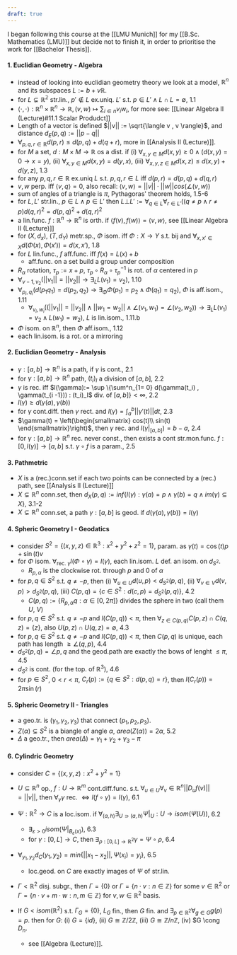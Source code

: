 ```yaml
---
draft: true
---
```

I began following this course at the [[LMU Munich]] for my [[B.Sc. Mathematics (LMU)]] but decide not to finish it, in order to prioritise the work for [[Bachelor Thesis]].
#### 1. Euclidian Geometry - Algebra
- instead of looking into euclidian geometry theory we look at a model, $\mathbb{R}^n$ and its subspaces $L:=b + v\mathbb{R}$.
- for $L \subsetneq \mathbb{R^2}$ str.lin., $p' \not \in L$ ex.uniq. $L'$ s.t. $p \in L' \land L \cap L = \emptyset$, 1.1
- $\langle \cdot, \cdot \rangle : \mathbb{R}^n \times \mathbb{R}^n \to \mathbb{R}, (v, w) \mapsto \sum_{i \in n}v_iw_i$, for more see: [[Linear Algebra II (Lecture)#11.1 Scalar Produdct]]
- Length of a vector is defined $||v|| := \sqrt{\langle v , v \rangle}$, and distance $d_E(p, q) := ||p -q||$
- $\forall_{p, q,r \in \mathbb{R}} d(p, r) \le d(p,q) + d(q + r)$, more in [[Analysis II (Lecture)]].
- for $M$ a set, $d: M \times M \to \mathbb{R}$ os a dist. if (i) $\forall_{x, y \in M}d(x, y) \ge 0 \land (d(x, y) = 0 \to x = y)$, (ii) $\forall_{x, y \in M} d(x, y) = d(y, x)$, (iii) $\forall_{x, y, z \in M}d(x,z) \le d(x,y) + d(y,z)$, 1.3
- for any $p, q, r \in \mathbb{R}$ ex.uniq $L$ s.t. $p, q, r \in L$ iff $d(p, r) = d(p,q) + d(q, r)$
- $v, w$ perp. iff $\langle v, q \rangle = 0$, also recall: $\langle v, w \rangle = ||v|| \cdot ||w || cos(\angle(v,w))$
- sum of angles of a triangle is $\pi$, Pythagoras' theorem holds, 1.5-6
- for $L, L'$ str.lin., $p \in L \land p \in L'$ then $L \bot L':= \forall_{q \in L} \forall_{r \in L'}(( q \not =p \land r \not = p) d(q,r)^2 = d(p,q)^2 + d(q,r)^2$ 
- a lin.func. $f : \mathbb{R}^n \to \mathbb{R}^n$ is orth. if $\langle f(v), f(w) \rangle = \langle v, w \rangle$, see [[Linear Algebra II (Lecture)]]
- for $(X, d_x)$, $(T, d_Y)$ metr.sp., $\Phi$ isom. iff  $\Phi : X \to Y$ s.t. bij and $\forall_{x, x' \in X} d(\Phi(x), \Phi(x')) = d(x, x')$, 1.8
- for $L$ lin.func., $f$ aff.func. iff $f(x) = L(x) + b$
	- aff.func. on a set build a group under composition
- $R_\alpha$ rotation, $\tau_p := x + p$, $\tau_p \circ R_\alpha \circ \tau^{-1}_p$ is rot. of $\alpha$ centered in $p$
- $\forall_{v-1, v_2} (||v_1|| = ||v_2|| \to \exists_L L(v_1) = v_2)$, 1.10
- $\forall_{p_i, q_i}(d(p_1 q_1) = d(p_2, q_2)\to \exists_\Phi \Phi(p_1) = p_2 \land \Phi(q_1) = q_2)$, $\Phi$ is aff.isom., 1.11
	- $\forall_{v_i, w_i}((||v_1|| = ||v_2|| \land ||w_1 = w_2|| \land \angle (v_1, w_1) = \angle (v_2, w_2)) \to \exists_L L(v_1) = v_2 \land L(w_1) = w_2)$, $L$ is lin.isom., 1.11.b
- $\Phi$ isom. on $\mathbb{R}^n$, then $\Phi$ aff.isom., 1.12
- each lin.isom. is a rot. or a mirroring
#### 2. Euclidian Geometry - Analysis
- $\gamma: [a, b] \to \mathbb{R}^n$ is a path, if $\gamma$ is cont., 2.1
- for $\gamma:[a,b] \to \mathbb{R}^n$ path, $(t_i)_I$ a division of $[a, b]$, 2.2
- $\gamma$ is rec. iff $l(\gamma):= \sup \{\sum^n_{1= 0} d(\gamma(t_i) , \gamma(t_{i -1})) : (t_i)_I$ div. of $[a,b]\} < \infty$, 2.2
- $l(\gamma) \ge d(\gamma(a), \gamma(b))$ 
- for $\gamma$ cont.diff. then $\gamma$ rect. and $l(\gamma) = \int^b_a||\gamma'(t)||dt$, 2.3
- $\gamma(t) = \left(\begin{smallmatrix} cos(t)\\ sin(t) \end{smallmatrix}\right)$, then $\gamma$ rec. and $l(\gamma|_{[a, b]}) = b-a$, 2.4
- for $\gamma: [a,b] \to \mathbb{R}^n$ rec. never const., then exists a cont str.mon.func. $f:[0, l(\gamma)] \to [a,b]$ s.t. $\gamma \circ f$ is a param., 2.5
#### 3. Pathmetric
- $X$ is a (rec.)conn.set if each two points can be connected by a (rec.) path, see [[Analysis II (Lecture)]]
- $X \subsetneq \mathbb{R}^n$ conn.set, then $d_X (p, q) := inf\{l(\gamma) : \gamma(a) = p \land \gamma(b) = q \land im(\gamma) \subseteq X\}$, 3.1-2
- $X \subsetneq \mathbb{R}^n$ conn.set, a path $\gamma: [a, b]$ is geod. if $d(\gamma(a), \gamma(b)) = l(\gamma)$
#### 4. Spheric Geometry I - Geodatics
- consider $S^2 = \{(x, y, z) \in \mathbb{R}^3 : x^2 + y^2 + z^2 = 1\}$, param. as $\gamma(t) = \cos(t)p + \sin(t)v$
- for $\Phi$ isom. $\forall_{\text{rec. }\gamma} l(\Phi \circ \gamma) = l(\gamma)$, each lin.isom. $L$ def. an isom. on $d_{S^2}$.
	- $R_{p, \alpha}$ is the clockwise rot. through $p$ and $0$ of $\alpha$
- for $p, q \in S^2$ s.t. $q \not = -p$, then (i) $\forall_{u \in U}d(u, p) < d_{S^2}(p, q)$, (ii) $\forall_{v \in V} d(v, p) >d_{S^2}(p, q)$, (iii) $C(p, q) = \{c \in S^2 : d(c,p) = d_{S^2}(p, q)\}$, 4.2
	- $C(p, q) := \{R_{p, \alpha}q:\alpha \in [0, 2\pi]\}$ divides the sphere in two (call them $U$, $V$)
- for $p, q \in S^2$ s.t. $q \not = -p$ and $l(C(p, q)) < \pi$, then $\forall_{z \in C(p, q)} C(p, z) \cap C(q,z) = \{z\}$, also $U(p, z) \cap U(q, z) = \emptyset$, 4.3
- for $p, q \in S^2$ s.t. $q \not = -p$ and $l(C(p, q)) < \pi$, then $C(p, q)$ is unique, each path has length $\ge \angle(q, p)$, 4.4
- $d_{S^2}(p, q) = \angle p, q$ and the geod.path are exactly the bows of lenght $\le \pi$, 4.5
- $d_{S^2}$ is cont. (for the top. of $\mathbb{R}^3$), 4.6
- for $p \in S^2$, $0 < r < \pi$, $C_r(p) := \{q \in S^2 :d(p,q) = r\}$, then $l(C_r(p)) = 2 \pi \sin (r)$
#### 5. Spheric Geometry II - Triangles
- a geo.tr. is $(\gamma_1, \gamma_2, \gamma_3)$ that connect $(p_1, p_2, p_3)$.
- $Z(\alpha) \subsetneq S^2$ is a biangle of angle $\alpha$, $area(Z(\alpha)) = 2 \alpha$, 5.2
- $\Delta$ a geo.tr., then $area(\Delta) = \gamma_1 + \gamma_2 + \gamma_3 - \pi$
#### 6. Cylindric Geometry
- consider $C = \{(x, y, z) : x^2 + y^2 = 1\}$
- $U \subseteq \mathbb{R}^n$ op., $f: U \to \mathbb{R}^m$ cont.diff.func. s.t. $\forall_{u \in U}\forall_v \in \mathbb{R}^n ||D_uf(v)|| = ||v||$, then $\forall_{\gamma} \gamma \text{ rec. }\Leftrightarrow  l(f \circ \gamma) = l(\gamma)$, 6.1
- $\Psi: \mathbb{R}^2 \to C$ is a loc.isom. if $\forall_{(a, h)}\exists_{U \supset (a, h)} \Psi|_U : U \to isom(\Psi(U))$, 6.2
	- $\exists_{\varepsilon > 0} isom(\Psi|_{B_\varepsilon(x)})$, 6.3
	- for $\gamma: [0, L] \to C$, then $\exists_{\rho: [0, L] \to \mathbb{R}^2} \gamma = \Psi \circ \rho$, 6.4
- $\forall_{y_1, y_2} d_C(y_1, y_2) = min\{||x_1 - x_2||, \Psi(x_i) = y_i\}$, 6.5
	- loc.geod. on $C$ are exactly images of $\Psi$ of str.lin.

- $\Gamma < \mathbb{R}^2$ disj. subgr., then $\Gamma = \{0\}$ or $\Gamma = \{n \cdot v : n \in \mathbb{Z}\}$ for some $v \in \mathbb{R}^2$ or $\Gamma = \{n \cdot v + m \cdot w : n, m \in \mathbb{Z}\}$ for $v, w \in \mathbb{R}^2$ basis.
- If $G < isom(\mathbb{R}^2)$ s.t. $\Gamma_G = \{0\}$, $L_G$ fin., then $G$ fin. and $\exists_{p \in \mathbb{R}^2}\forall_{g \in G}g(p) = p$. then for $G$: (i) $G = \{id\}$, (ii) $G \cong \mathbb{Z}/2\mathbb{Z}$, (iii) $G \cong \mathbb{Z}/n \mathbb{Z}$, (iv) $G \cong $D_n$.
	- see [[Algebra (Lecture)]].